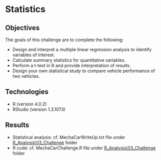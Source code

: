 # Statistics

## Objectives

The goals of this challenge are to complete the following:

- Design and interpret a multiple linear regression analysis to identify variables of interest.
- Calculate summary statistics for quantitative variables.
- Perform a t-test in R and provide interpretation of results.
- Design your own statistical study to compare vehicle performance of two vehicles.

## Technologies

- R (version 4.0.2)
- RStudio (version 1.3.1073)

## Results

- Statistical analysis: cf. MechaCarWriteUp.txt file under [R_Analysis\03_Challenge](R_Analysis/03_Challenge/) folder
- R code: cf. MechaCarChallenge.R file under [R_Analysis\03_Challenge](R_Analysis/03_Challenge/) folder
